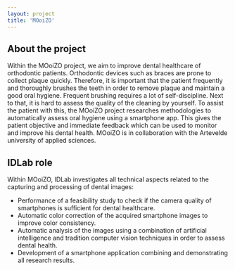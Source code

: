 ```yaml
---
layout: project
title: 'MOoiZO'
---
```


## About the project

Within the MOoiZO project, we aim to improve dental healthcare of orthodontic patients. Orthodontic devices such as braces are prone to collect plaque quickly. Therefore, it is important that the patient frequently and thoroughly brushes the teeth in order to remove plaque and maintain a good oral hygiene. Frequent brushing requires a lot of self-discipline. Next to that, it is hard to assess the quality of the cleaning by yourself. To assist the patient with this, the MOoiZO project researches methodologies to automatically assess oral hygiene using a smartphone app. This gives the patient objective and immediate feedback which can be used to monitor and improve his dental health. MOoiZO is in collaboration with the Artevelde university of applied sciences.

## IDLab role

Within MOoiZO, IDLab investigates all technical aspects related to the capturing and processing of dental images:
* Performance of a feasibility study to check if the camera quality of smartphones is sufficient for dental healthcare.
* Automatic color correction of the acquired smartphone images to improve color consistency.
* Automatic analysis of the images using a combination of artificial intelligence and tradition computer vision techniques in order to assess dental health.
* Development of a smartphone application combining and demonstrating all research results.
